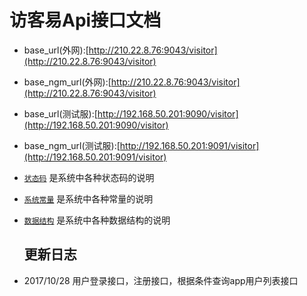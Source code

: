 # 访客易Api接口文档
* base\_url\(外网\):[http://210.22.8.76:9043/visitor](http://210.22.8.76:9043/visitor)
* base\_ngm_url\(外网\):[http://210.22.8.76:9043/visitor](http://210.22.8.76:9043/visitor)
* base\_url\(测试服\):[http://192.168.50.201:9090/visitor](http://192.168.50.201:9090/visitor)
* base\_ngm_url\(测试服\):[http://192.168.50.201:9091/visitor](http://192.168.50.201:9091/visitor)
* [`状态码`](code.md) 是系统中各种状态码的说明
* [`系统常量`](constants.md) 是系统中各种常量的说明
* [`数据结构`](data-struct.md) 是系统中各种数据结构的说明

  ## 更新日志

* 2017/10/28 用户登录接口，注册接口，根据条件查询app用户列表接口



